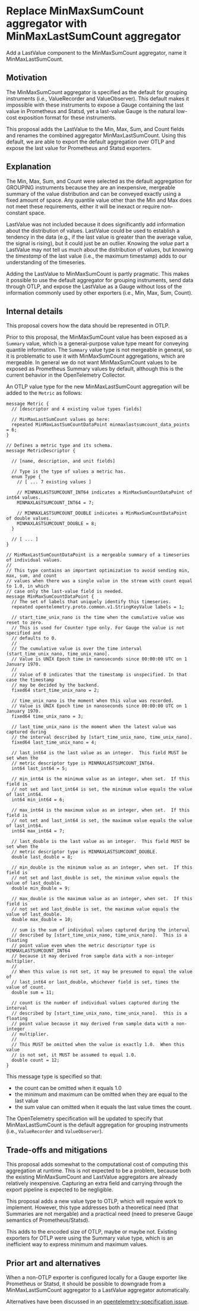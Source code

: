# Replace MinMaxSumCount aggregator with MinMaxLastSumCount aggregator

Add a LastValue component to the MinMaxSumCount aggregator, name it MinMaxLastSumCount.

## Motivation

The MinMaxSumCount aggregator is specified as the default for grouping
instruments (i.e., ValueRecorder and ValueObserver).  This default
makes it impossible with these instruments to expose a Gauge
containing the last value in Prometheus and Statsd, yet a last-value
Gauge is the natural low-cost exposition format for these instruments.

This proposal adds the LastValue to the Min, Max, Sum, and Count
fields and renames the combined aggregator MinMaxLastSumCount.  Using
this default, we are able to export the default aggregation over OTLP
and expose the last value for Prometheus and Statsd exporters.

## Explanation

The Min, Max, Sum, and Count were selected as the default aggregation
for GROUPING instruments because they are an inexpensive, mergeable
summary of the value distribution and can be conveyed exactly using a
fixed amount of space.  Any quantile value other than the Min and Max
does not meet these requirements, either it will be inexact or require
non-constant space.

LastValue was not included because it does significantly add
information about the distribution of values.  LastValue could be used
to establish a tendency in the data (e.g., if the last value is
greater than the average value, the signal is rising), but it could
just be an outlier.  Knowing the _value_ part a LastValue may not tell
us much about the distribution of values, but knowing the _timestamp_
of the last value (i.e., the maximum timestamp) adds to our
understanding of the timeseries.

Adding the LastValue to MinMaxSumCount is partly pragmatic.  This
makes it possible to use the default aggregator for grouping
instruments, send data through OTLP, and expose the LastValue as a
Gauge without loss of the information commonly used by other exporters
(i.e., Min, Max, Sum, Count).

## Internal details

This proposal covers how the data should be represented in OTLP.

Prior to this proposal, the MinMaxSumCount value has been exposed as a
`Summary` value, which is a general-purpose value type meant for
conveying quantile information.  The `Summary` value type is not
mergeable in general, so it is problematic to use it with
MinMaxSumCount aggregations, which are mergeable.  In general we do
not want MinMaxSumCount values to be exposed as Prometheus Summary
values by default, although this is the current behavior in the
OpenTelemetry Collector.

An OTLP value type for the new MinMaxLastSumCount aggregation will be
added to the `Metric` as follows:


```
message Metric {
  // [descriptor and 4 existing value types fields]

  // MinMaxLastSumCount values go here:
  repeated MinMaxLastSumCountDataPoint minmaxlastsumcount_data_points = 6;
}

// Defines a metric type and its schema.
message MetricDescriptor {

  // [name, description, and unit fields]

  // Type is the type of values a metric has.
  enum Type {
    // [ ... 7 existing values ]

    // MINMAXLASTSUMCOUNT_INT64 indicates a MinMaxSumCountDataPoint of int64 values.
    MINMAXLASTSUMCOUNT_INT64 = 7;

    // MINMAXLASTSUMCOUNT_DOUBLE indicates a MinMaxSumCountDataPoint of double values.
    MINMAXLASTSUMCOUNT_DOUBLE = 8;
  }

  // [ ... ]
}

// MinMaxLastSumCountDataPoint is a mergeable summary of a timeseries of individual values.
//
// This type contains an important optimization to avoid sending min, max, sum, and count
// values when there was a single value in the stream with count equal to 1.0, in which
// case only the last-value field is needed.
message MinMaxSumCountDataPoint {
  // The set of labels that uniquely identify this timeseries.
  repeated opentelemetry.proto.common.v1.StringKeyValue labels = 1;

  // start_time_unix_nano is the time when the cumulative value was reset to zero.
  // This is used for Counter type only. For Gauge the value is not specified and
  // defaults to 0.
  //
  // The cumulative value is over the time interval (start_time_unix_nano, time_unix_nano].
  // Value is UNIX Epoch time in nanoseconds since 00:00:00 UTC on 1 January 1970.
  //
  // Value of 0 indicates that the timestamp is unspecified. In that case the timestamp
  // may be decided by the backend.
  fixed64 start_time_unix_nano = 2;

  // time_unix_nano is the moment when this value was recorded.
  // Value is UNIX Epoch time in nanoseconds since 00:00:00 UTC on 1 January 1970.
  fixed64 time_unix_nano = 3;

  // last_time_unix_nano is the moment when the latest value was captured during
  // the interval described by [start_time_unix_nano, time_unix_nano].
  fixed64 last_time_unix_nano = 4;

  // last_int64 is the last value as an integer.  This field MUST be set when the 
  // metric descriptor type is MINMAXLASTSUMCOUNT_INT64.
  int64 last_int64 = 5;

  // min_int64 is the minimum value as an integer, when set.  If this field is
  // not set and last_int64 is set, the minimum value equals the value of last_int64.
  int64 min_int64 = 6;

  // max_int64 is the maximum value as an integer, when set.  If this field is
  // not set and last_int64 is set, the maximum value equals the value of last_int64.
  int64 max_int64 = 7;

  // last_double is the last value as an integer.  This field MUST be set when the 
  // metric descriptor type is MINMAXLASTSUMCOUNT_DOUBLE.
  double last_double = 8;

  // min_double is the minimum value as an integer, when set.  If this field is
  // not set and last_double is set, the minimum value equals the value of last_double.
  double min_double = 9;

  // max_double is the maximum value as an integer, when set.  If this field is
  // not set and last_double is set, the maximum value equals the value of last_double.
  double max_double = 10;

  // sum is the sum of individual values captured during the interval
  // described by [start_time_unix_nano, time_unix_nano].  This is a floating
  // point value even when the metric descriptor type is MINMAXLASTSUMCOUNT_INT64
  // because it may derived from sample data with a non-integer multiplier.
  //
  // When this value is not set, it may be presumed to equal the value of
  // last_int64 or last_double, whichever field is set, times the value of count.
  double sum = 11;

  // count is the number of individual values captured during the interval
  // described by [start_time_unix_nano, time_unix_nano].  this is a floating
  // point value because it may derived from sample data with a non-integer
  // multiplier.
  //
  // This MUST be omitted when the value is exactly 1.0.  When this value
  // is not set, it MUST be assumed to equal 1.0.
  double count = 12;
}
```

This message type is specified so that:

- the count can be omitted when it equals 1.0
- the minimum and maximum can be omitted when they are equal to the last value
- the sum value can omitted when it equals the last value times the count.

The OpenTelemetry specification will be updated to specify that
MinMaxLastSumCount is the default aggregation for grouping instruments
(i.e., `ValueRecorder` and `ValueObserver`).

## Trade-offs and mitigations

This proposal adds somewhat to the computational cost of computing
this aggregation at runtime.  This is not expected to be a problem,
because both the existing MinMaxSumCount and LastValue aggregators are
already relatively inexpensive.  Capturing an extra field and carrying
through the export pipeline is expected to be negligible.

This proposal adds a new value type to OTLP, which will require work
to implement.  However, this type addresses both a theoretical need
(that Summaries are not mergable) and a practical need (need to
preserve Gauge semantics of Prometheus/Statsd).

This adds to the encoded size of OTLP, maybe or maybe not.  Existing
exporters for OTLP were using the Summary value type, which is an
inefficient way to express minimum and maximum values.

## Prior art and alternatives

When a non-OTLP exporter is configured locally for a Gauge exporter
like Prometheus or Statsd, it should be possible to downgrade from a
MinMaxLastSumCount aggregator to a LastValue aggregator automatically.

Alternatives have been discussed in an [opentelemetry-specification
issue](https://github.com/open-telemetry/opentelemetry-specification/issues/636).
